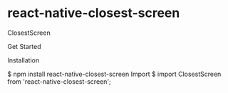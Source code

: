 # react-native-closest-screen
ClosestScreen


Get Started

Installation

$ npm install react-native-closest-screen
Import
$ import ClosestScreen from 'react-native-closest-screen';
